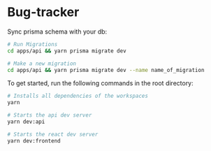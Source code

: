 # Bug-tracker


Sync prisma schema with your db:

```bash
# Run Migrations
cd apps/api && yarn prisma migrate dev

# Make a new migration
cd apps/api && yarn prisma migrate dev --name name_of_migration
```

To get started, run the following commands in the root directory:
```bash
# Installs all dependencies of the workspaces
yarn

# Starts the api dev server
yarn dev:api

# Starts the react dev server
yarn dev:frontend
```
